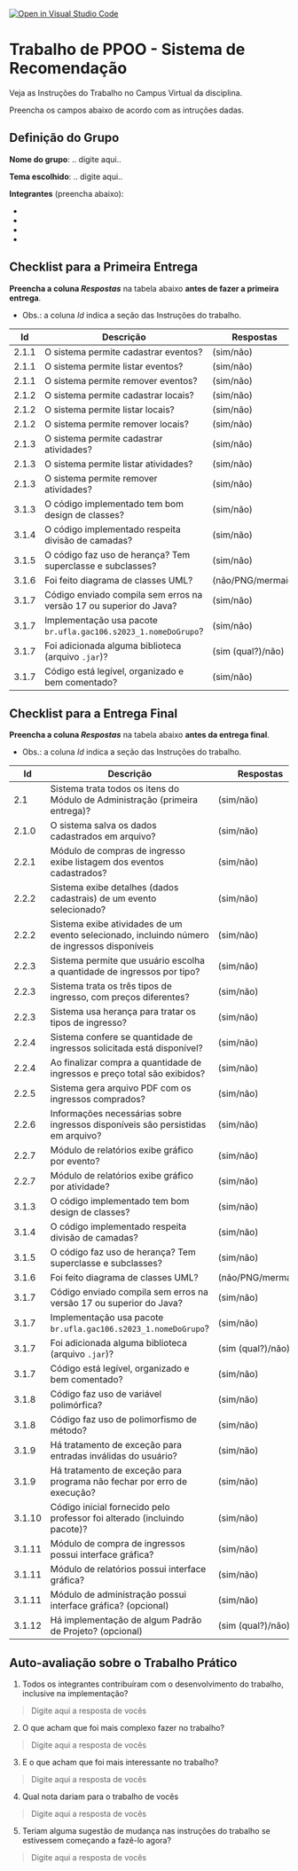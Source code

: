 [![Open in Visual Studio Code](https://classroom.github.com/assets/open-in-vscode-718a45dd9cf7e7f842a935f5ebbe5719a5e09af4491e668f4dbf3b35d5cca122.svg)](https://classroom.github.com/online_ide?assignment_repo_id=11264128&assignment_repo_type=AssignmentRepo)
# Trabalho de PPOO - Sistema de Recomendação

Veja as Instruções do Trabalho no Campus Virtual da disciplina.

Preencha os campos abaixo de acordo com as intruções dadas.

## Definição do Grupo

**Nome do grupo**: .. digite aqui..

**Tema escolhido**: .. digite aqui..

**Integrantes** (preencha abaixo):

- 
- 
- 
- 


## Checklist para a Primeira Entrega

**Preencha a coluna _Respostas_** na tabela abaixo **antes de fazer a primeira entrega**.

- Obs.: a coluna _Id_ indica a seção das Instruções do trabalho.

|  Id   |  Descrição                                                         | Respostas | 
|-------|--------------------------------------------------------------------|-----------|
| 2.1.1 | O sistema permite cadastrar eventos?                               | (sim/não) |
| 2.1.1 | O sistema permite listar eventos?                                  | (sim/não) |
| 2.1.1 | O sistema permite remover eventos?                                 | (sim/não) |
| 2.1.2 | O sistema permite cadastrar locais?                                | (sim/não) |
| 2.1.2 | O sistema permite listar locais?                                   | (sim/não) |
| 2.1.2 | O sistema permite remover locais?                                  | (sim/não) |
| 2.1.3 | O sistema permite cadastrar atividades?                            | (sim/não) |
| 2.1.3 | O sistema permite listar atividades?                               | (sim/não) |
| 2.1.3 | O sistema permite remover atividades?                              | (sim/não) |
| 3.1.3 | O código implementado tem bom design de classes?                   | (sim/não) |
| 3.1.4 | O código implementado respeita divisão de camadas?                 | (sim/não) |
| 3.1.5 | O código faz uso de herança? Tem superclasse e subclasses?         | (sim/não) |
| 3.1.6 | Foi feito diagrama de classes UML?                                 | (não/PNG/mermaid) |
| 3.1.7 | Código enviado compila sem erros na versão 17 ou superior do Java? | (sim/não) |
| 3.1.7 | Implementação usa pacote `br.ufla.gac106.s2023_1.nomeDoGrupo`?     | (sim/não) |
| 3.1.7 | Foi adicionada alguma biblioteca (arquivo `.jar`)?                 | (sim (qual?)/não) |
| 3.1.7 | Código está legível, organizado e bem comentado?                   | (sim/não) |

## Checklist para a Entrega Final

**Preencha a coluna _Respostas_** na tabela abaixo **antes da entrega final**.

- Obs.: a coluna _Id_ indica a seção das Instruções do trabalho.

|  Id   |  Descrição                                                                  | Respostas | 
|-------|-----------------------------------------------------------------------------|-----------|
| 2.1   | Sistema trata todos os itens do Módulo de Administração (primeira entrega)? | (sim/não) |
| 2.1.0 | O sistema salva os dados cadastrados em arquivo?                            | (sim/não) |
| 2.2.1 | Módulo de compras de ingresso exibe listagem dos eventos cadastrados?       | (sim/não) |
| 2.2.2 | Sistema exibe detalhes (dados cadastrais) de um evento selecionado?         | (sim/não) |
| 2.2.2 | Sistema exibe atividades de um evento selecionado, incluindo número de ingressos disponíveis | (sim/não) |
| 2.2.3 | Sistema permite que usuário escolha a quantidade de ingressos por tipo?     | (sim/não) |
| 2.2.3 | Sistema trata os três tipos de ingresso, com preços diferentes?             | (sim/não) |
| 2.2.3 | Sistema usa herança para tratar os tipos de ingresso?                       | (sim/não) |
| 2.2.4 | Sistema confere se quantidade de ingressos solicitada está disponível?      | (sim/não) |
| 2.2.4 | Ao finalizar compra a quantidade de ingressos e preço total são exibidos?   | (sim/não) |
| 2.2.5 | Sistema gera arquivo PDF com os ingressos comprados?                        | (sim/não) |
| 2.2.6 | Informações necessárias sobre ingressos disponíveis são persistidas em arquivo?  | (sim/não) |
| 2.2.7 | Módulo de relatórios exibe gráfico por evento?                              | (sim/não) |
| 2.2.7 | Módulo de relatórios exibe gráfico por atividade?                           | (sim/não) |
| 3.1.3 | O código implementado tem bom design de classes?                            | (sim/não) |
| 3.1.4 | O código implementado respeita divisão de camadas?                          | (sim/não) |
| 3.1.5 | O código faz uso de herança? Tem superclasse e subclasses?                  | (sim/não) |
| 3.1.6 | Foi feito diagrama de classes UML?                                          | (não/PNG/mermaid) |
| 3.1.7 | Código enviado compila sem erros na versão 17 ou superior do Java?          | (sim/não) |
| 3.1.7 | Implementação usa pacote `br.ufla.gac106.s2023_1.nomeDoGrupo`?              | (sim/não) |
| 3.1.7 | Foi adicionada alguma biblioteca (arquivo `.jar`)?                          | (sim (qual?)/não) |
| 3.1.7 | Código está legível, organizado e bem comentado?                            | (sim/não) |
| 3.1.8 | Código faz uso de variável polimórfica?                                     | (sim/não) |
| 3.1.8 | Código faz uso de polimorfismo de método?                                   | (sim/não) |
| 3.1.9 | Há tratamento de exceção para entradas inválidas do usuário?                | (sim/não) |
| 3.1.9 | Há tratamento de exceção para programa não fechar por erro de execução?     | (sim/não) |
| 3.1.10| Código inicial fornecido pelo professor foi alterado (incluindo pacote)?    | (sim/não) |
| 3.1.11| Módulo de compra de ingressos possui interface gráfica?                     | (sim/não) |
| 3.1.11| Módulo de relatórios possui interface gráfica?                              | (sim/não) |
| 3.1.11| Módulo de administração possui interface gráfica? (opcional)                | (sim/não) |
| 3.1.12| Há implementação de algum Padrão de Projeto? (opcional)                     | (sim (qual?)/não) |


## Auto-avaliação sobre o Trabalho Prático

1. Todos os integrantes contribuíram com o desenvolvimento do trabalho, inclusive na implementação?

> Digite aqui a resposta de vocês

2. O que acham que foi mais complexo fazer no trabalho?

> Digite aqui a resposta de vocês

3. E o que acham que foi mais interessante no trabalho?

> Digite aqui a resposta de vocês

4. Qual nota dariam para o trabalho de vocês

> Digite aqui a resposta de vocês

5. Teriam alguma sugestão de mudança nas instruções do trabalho se estivessem começando a fazê-lo agora?

> Digite aqui a resposta de vocês
